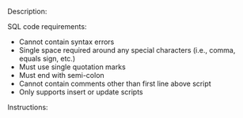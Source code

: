 Description:

SQL code requirements:
- Cannot contain syntax errors
- Single space required around any special characters (i.e., comma, equals sign, etc.)
- Must use single quotation marks
- Must end with semi-colon
- Cannot contain comments other than first line above script
- Only supports insert or update scripts

Instructions:
